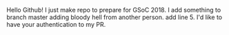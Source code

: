 Hello Github!
I just make repo to prepare for GSoC 2018.
I add something to branch master
adding bloody hell from another person.
add line 5.
I'd like to have your authentication to my PR.